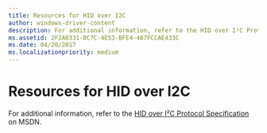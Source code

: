 ```yaml
---
title: Resources for HID over I2C
author: windows-driver-content
description: For additional information, refer to the HID over I²C Protocol Specification on MSDN.
ms.assetid: 2F2A0331-BC7C-4E53-BFE4-467FCCAE433C
ms.date: 04/20/2017
ms.localizationpriority: medium
---
```


# Resources for HID over I2C


For additional information, refer to the [HID over I²C Protocol Specification](https://msdn.microsoft.com/library/windows/hardware/dn642101) on MSDN.

 

 




